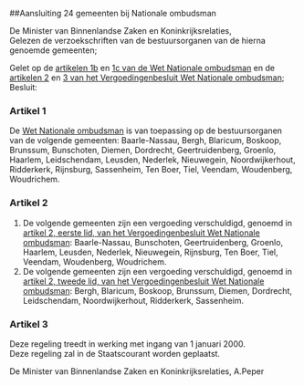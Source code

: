 <meta http-equiv='Content-Type' content='text/html; charset=utf-8' />

##Aansluiting 24 gemeenten bij Nationale ombudsman

De Minister van Binnenlandse Zaken en Koninkrijksrelaties,  
Gelezen de verzoekschriften van de bestuursorganen van de hierna genoemde gemeenten;

Gelet op de [artikelen 1b](../../../../../../../../wet/wet/nationale/ombudsman/BWBR0003372/README.md) en [1c van de Wet Nationale ombudsman](../../../../../../../../wet/wet/nationale/ombudsman/BWBR0003372/README.md) en de [artikelen 2](../../../../../../../../AMvB/vergoedingenbesluit/wet/nationale/ombudsman/BWBR0009885/README.md) en [3 van het Vergoedingenbesluit Wet Nationale ombudsman](../../../../../../../../AMvB/vergoedingenbesluit/wet/nationale/ombudsman/BWBR0009885/README.md);
Besluit:    

### Artikel  1  

De [Wet Nationale ombudsman](../../../../../../../../wet/wet/nationale/ombudsman/BWBR0003372/README.md) is van toepassing op de bestuursorganen van de volgende gemeenten: Baarle-Nassau, Bergh, Blaricum, Boskoop, Brunssum, Bunschoten, Diemen, Dordrecht, Geertruidenberg, Groenlo, Haarlem, Leidschendam, Leusden, Nederlek, Nieuwegein, Noordwijkerhout, Ridderkerk, Rijnsburg, Sassenheim, Ten Boer, Tiel, Veendam, Woudenberg, Woudrichem.  

### Artikel  2  

1.  De volgende gemeenten zijn een vergoeding verschuldigd, genoemd in [artikel 2, eerste lid, van het Vergoedingenbesluit Wet Nationale ombudsman](../../../../../../../../AMvB/vergoedingenbesluit/wet/nationale/ombudsman/BWBR0009885/README.md): Baarle-Nassau, Bunschoten, Geertruidenberg, Groenlo, Haarlem, Leusden, Nederlek, Nieuwegein, Rijnsburg, Ten Boer, Tiel, Veendam, Woudenberg, Woudrichem.   
2.  De volgende gemeenten zijn een vergoeding verschuldigd, genoemd in [artikel 2, tweede lid, van het Vergoedingenbesluit Wet Nationale ombudsman](../../../../../../../../AMvB/vergoedingenbesluit/wet/nationale/ombudsman/BWBR0009885/README.md): Bergh, Blaricum, Boskoop, Brunssum, Diemen, Dordrecht, Leidschendam, Noordwijkerhout, Ridderkerk, Sassenheim.   

### Artikel  3  

Deze regeling treedt in werking met ingang van 1 januari 2000.  
Deze regeling zal in de Staatscourant worden geplaatst.   

De 
Minister van Binnenlandse Zaken en Koninkrijksrelaties, 
A.Peper    
